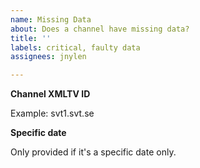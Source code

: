 ```yaml
---
name: Missing Data
about: Does a channel have missing data?
title: ''
labels: critical, faulty data
assignees: jnylen

---
```


**Channel XMLTV ID**

Example: svt1.svt.se

**Specific date**

Only provided if it's a specific date only.
